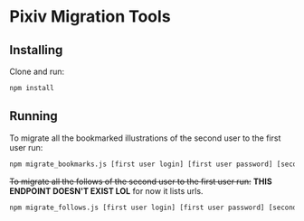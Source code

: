 Pixiv Migration Tools
=====================

Installing
----------

Clone and run:

```bash
npm install
```

Running
-------

To migrate all the bookmarked illustrations of the second user to the first user run:

```bash
npm migrate_bookmarks.js [first user login] [first user password] [second user login] [second user password]
```


~~To migrate all the follows of the second user to the first user run:~~ **THIS ENDPOINT DOESN'T EXIST LOL** for now it lists urls.

```bash
npm migrate_follows.js [first user login] [first user password] [second user login] [second user password]
```
